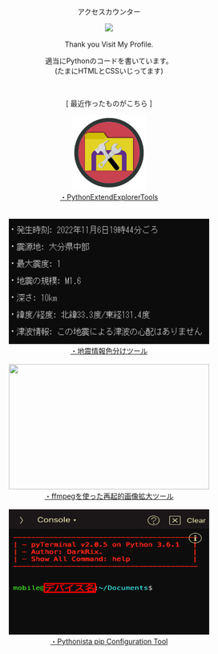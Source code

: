 <div align="center">
  
<p>アクセスカウンター</p>

<img src="https://profile-counter.glitch.me/CrossDarkrix/count.svg"><br />

<p>Thank you Visit My Profile.</p>

<p>適当にPythonのコードを書いています。<br />
(たまにHTMLとCSSいじってます)</p><br />
<p>[ 最近作ったものがこちら ]</p>
  <img width="150px" height="150px" alt="pyExtendTools" src="https://raw.githubusercontent.com/CrossDarkrix/PythonExtendExplorerTools/main/PyExtendToolsIcon.png"><br />
  <a href="https://github.com/CrossDarkrix/PythonExtendExplorerTools">・PythonExtendExplorerTools</a><br /><br /><br />
  <img src="https://raw.githubusercontent.com/CrossDarkrix/EarthQuakeInfomationTools/main/screenshots/EarthQuakeInfomationTool.png" width="400" height="250"><br />
  <a href="https://github.com/CrossDarkrix/EarthQuakeInfomationTools">・地震情報色分けツール</a><br /><br />
  <img src="https://raw.githubusercontent.com/CrossDarkrix/ffmpeg-Recursive-Upscaling-tool/main/image/ffmpeg-upscaling.gif" width="400" height="250"><br />
  <a href="https://github.com/CrossDarkrix/ffmpeg-Recursive-Upscaling-tool">・ffmpegを使った再起的画像拡大ツール</a><br /><br />
  <img src="https://raw.githubusercontent.com/CrossDarkrix/Pythonista3_pip_Configration_Tool/main/images/pip-Terminal_Preview.png" width="400" height="250"><br />
   <a href="https://github.com/CrossDarkrix/Pythonista3_pip_Configration_Tool">・Pythonista pip Configuration Tool</a><br /><br />
  </div>
